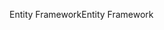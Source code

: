 <span data-ttu-id="c976b-101">Entity Framework</span><span class="sxs-lookup"><span data-stu-id="c976b-101">Entity Framework</span></span>